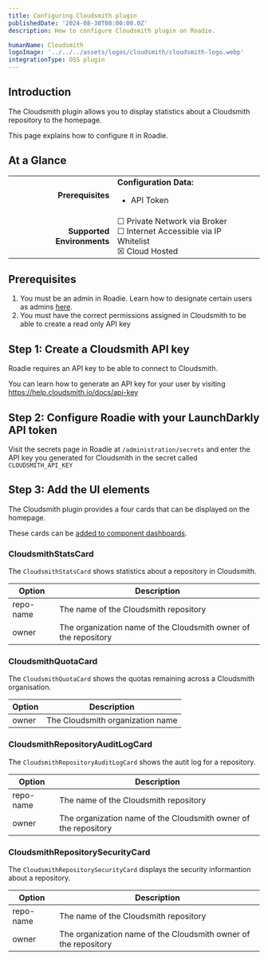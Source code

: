 ```yaml
---
title: Configuring Cloudsmith plugin
publishedDate: '2024-08-30T08:00:00.0Z'
description: How to configure Cloudsmith plugin on Roadie.

humanName: Cloudsmith
logoImage: '../../../assets/logos/cloudsmith/cloudsmith-logo.webp'
integrationType: OSS plugin
---
```


## Introduction

The Cloudsmith plugin allows you to display statistics about a Cloudsmith repository to the homepage.

This page explains how to configure it in Roadie.

## At a Glance

| | |
|---: | --- |
| **Prerequisites** | **Configuration Data:** <ul><li>API Token</li></ul> |
| **Supported Environments** | ☐ Private Network via Broker <br /> ☐ Internet Accessible via IP Whitelist <br /> ☒ Cloud Hosted |

## Prerequisites

1. You must be an admin in Roadie. Learn how to designate certain users as admins [here](/docs/getting-started/assigning-admins/).
2. You must have the correct permissions assigned in Cloudsmith to be able to create a read only API key

## Step 1: Create a Cloudsmith API key

Roadie requires an API key to be able to connect to Cloudsmith.

You can learn how to generate an API key for your user by visiting https://help.cloudsmith.io/docs/api-key

## Step 2: Configure Roadie with your LaunchDarkly API token

Visit the secrets page in Roadie at `/administration/secrets` and enter the API key you generated for Cloudsmith in the secret called `CLOUDSMITH_API_KEY` 

## Step 3: Add the UI elements

The Cloudsmith plugin provides a four cards that can be displayed on the homepage.

These cards can be [added to component dashboards](/docs/getting-started/updating-the-ui/#updating-dashboards).

### CloudsmithStatsCard

The `CloudsmithStatsCard` shows statistics about a repository in Cloudsmith.

| Option | Description |
|---------|--------------|
| repo-name | The name of the Cloudsmith repository |
| owner | The organization name of the Cloudsmith owner of the repository |

### CloudsmithQuotaCard

The `CloudsmithQuotaCard` shows the quotas remaining across a Cloudsmith organisation.

| Option | Description |
|---|---|
| owner | The Cloudsmith organization name |

### CloudsmithRepositoryAuditLogCard

The `CloudsmithRepositoryAuditLogCard` shows the autit log for a repository.

| Option | Description |
|---------|--------------|
| repo-name | The name of the Cloudsmith repository |
| owner | The organization name of the Cloudsmith owner of the repository |


### CloudsmithRepositorySecurityCard
The `CloudsmithRepositorySecurityCard` displays the security informantion about a repository.

| Option | Description |
|---------|--------------|
| repo-name | The name of the Cloudsmith repository |
| owner | The organization name of the Cloudsmith owner of the repository |

